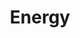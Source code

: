 ---
mission_id: energy
editorsChoice:
title: "Energy"
authors: 
    - "Ken Swope"
    - "Ron Swope"
date:
filename: "energy.zip"
description: "Kyle goes on a mission to destroy power plant using new source of energy."
cover:
levelReplaced:	SECBASE
difficulty: yes
bm:	yes
fme: no
wax: no
three_do: no
voc: no
gmd: no
vue: no
lfd: yes
base: "New level from scratch" 
editors: "WDFUSE 2.00"

---